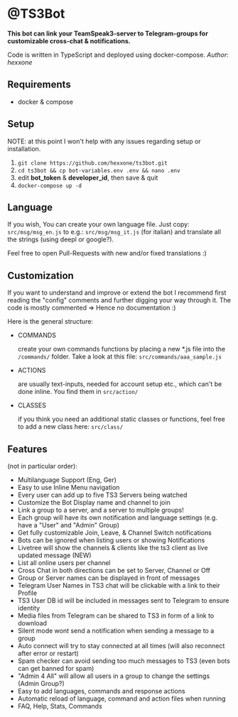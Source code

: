 # @TS3Bot

**This bot can link your TeamSpeak3-server to Telegram-groups for customizable cross-chat & notifications.**

Code is written in TypeScript and deployed using docker-compose.
_Author: hexxone_

## Requirements

- docker & compose

## Setup

NOTE: at this point I won't help with any issues regarding setup or installation.

1. `git clone https://github.com/hexxone/ts3bot.git`
2. `cd ts3bot && cp bot-variables.env .env && nano .env`
3. edit **bot_token** & **developer_id**, then save & quit
4. `docker-compose up -d`

## Language

If you wish, You can create your own language file.
Just copy: `src/msg/msg_en.js` to e.g.: `src/msg/msg_it.js` (for italian)
and translate all the strings (using deepl or google?).

Feel free to open Pull-Requests with new and/or fixed translations :)

## Customization

If you want to understand and improve or extend the bot I recommend first reading the "config" comments and further digging your way through it.
The code is mostly commented => Hence no documentation :)

Here is the general structure:

- COMMANDS

    create your own commands functions by placing a new \*.js
    file into the `/commands/` folder. Take a look at this file:
    `src/commands/aaa_sample.js`

- ACTIONS

    are usually text-inputs, needed for account setup etc., which can't be done inline.
    You find them in `src/action/`

- CLASSES

    if you think you need an additional static classes or functions,
    feel free to add a new class here: `src/class/`

## Features

(not in particular order):

- Multilanguage Support (Eng, Ger)
- Easy to use Inline Menu navigation
- Every user can add up to five TS3 Servers being watched
- Customize the Bot Display name and channel to join
- Link a group to a server, and a server to multiple groups!
- Each group will have its own notification and language settings (e.g. have a "User" and "Admin" Group)
- Get fully customizable Join, Leave, & Channel Switch notifications
- Bots can be ignored when listing users or showing Notifications
- Livetree will show the channels & clients like the ts3 client as live updated message (NEW)
- List all online users per channel
- Cross Chat in both directions can be set to Server, Channel or Off
- Group or Server names can be displayed in front of messages
- Telegram User Names in TS3 chat will be clickable with a link to their Profile
- TS3 User DB id will be included in messages sent to Telegram to ensure identity
- Media files from Telegram can be shared to TS3 in form of a link to download
- Silent mode wont send a notification when sending a message to a group
- Auto connect will try to stay connected at all times (will also reconnect after error or restart)
- Spam checker can avoid sending too much messages to TS3 (even bots can get banned for spam)
- "Admin 4 All" will allow all users in a group to change the settings (Admin Group?)
- Easy to add languages, commands and response actions
- Automatic reload of language, command and action files when running
- FAQ, Help, Stats, Commands
